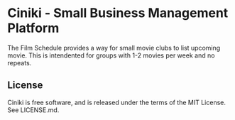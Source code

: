 Ciniki - Small Business Management Platform
===========================================

The Film Schedule provides a way for small movie clubs to list upcoming movie.
This is intendented for groups with 1-2 movies per week and no repeats.

License
-------
Ciniki is free software, and is released under the terms of the MIT License. See LICENSE.md.
